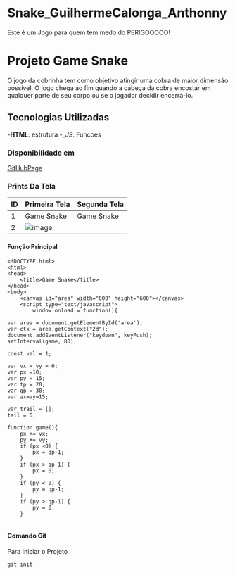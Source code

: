 # Snake_GuilhermeCalonga_Anthonny
Este é um Jogo para quem tem medo do PERIGOOOOO!
# Projeto Game Snake
O jogo da cobrinha tem como objetivo atingir uma cobra de maior dimensão possível. O jogo chega ao fim quando a cabeça da cobra encostar em qualquer parte de seu corpo ou se o jogador decidir encerrá-lo.

## Tecnologias Utilizadas 
-**HTML**: estrutura 
-_*_JS_*: Funcoes 

### Disponibilidade em 
[GitHubPage]( https://github.com/GuilhermeCalonga/Snake_GuilhermeCalonga_Anthonny.git)
### Prints Da Tela 
|  ID |   Primeira Tela | Segunda Tela | 
|-----|-----------------|--------------|
| 1 |  Game Snake | Game Snake
| 2 | ![image](https://user-images.githubusercontent.com/101648142/161781625-eb0946e6-3bba-44cf-9d18-2958c3e08362.png) | |

#### Função Principal
```js:
<!DOCTYPE html>
<html>
<head>
    <title>Game Snake</title>
</head>
<body>
    <canvas id="area" width="600" height="600"></canvas>
    <script type="text/javascript">
        window.onload = function(){

var area = document.getElementById('area');
var ctx = area.getContext("2d");
document.addEventListener("keydown", keyPush);
setInterval(game, 80);

const vel = 1;

var vx = vy = 0;
var px =10;
var py = 15;
var tp = 20;
var qp = 30;
var ax=ay=15;

var trail = [];
tail = 5;

function game(){
    px += vx;
    py += vy;
    if (px <0) {
        px = qp-1;
    }
    if (px > qp-1) {
        px = 0;
    }
    if (py < 0) {
        py = qp-1;
    }
    if (py > qp-1) {
        py = 0;
    }


```
#### Comando Git
Para Iniciar o Projeto
```bash:
git init 

```
